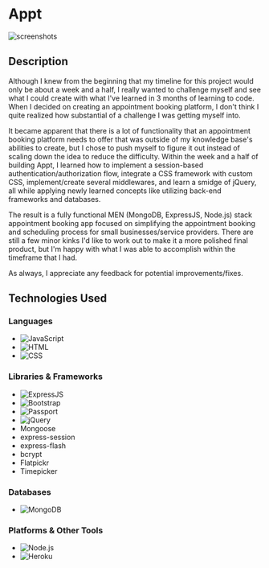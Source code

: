 # Appt
![screenshots](https://user-images.githubusercontent.com/102695350/187797933-ea9a9820-6de2-457c-8e82-454d9e3c5578.png)

## Description
Although I knew from the beginning that my timeline for this project would only be about a week and a half, I really wanted to challenge myself and see what I could create with what I've learned in 3 months of learning to code.
When I decided on creating an appointment booking platform, I don't think I quite realized how substantial of a challenge I was getting myself into.

It became apparent that there is a lot of functionality that an appointment booking platform needs to offer that was outside of my knowledge base's abilities to create, but I chose to push myself to figure it out instead of scaling down the idea to reduce the difficulty.
Within the week and a half of building Appt, I learned how to implement a session-based authentication/authorization flow, integrate a CSS framework with custom CSS, implement/create several middlewares, and learn a smidge of jQuery, all while applying newly learned concepts like utilizing back-end frameworks and databases.

The result is a fully functional MEN (MongoDB, ExpressJS, Node.js) stack appointment booking app focused on simplifying the appointment booking and scheduling process for small businesses/service providers.
There are still a few minor kinks I'd like to work out to make it a more polished final product, but I'm happy with what I was able to accomplish within the timeframe that I had.

As always, I appreciate any feedback for potential improvements/fixes.

## Technologies Used

### Languages
- ![JavaScript](<https://img.shields.io/badge/-JavaScript-000?style=flat&logo=JavaScript>)
- ![HTML](<https://img.shields.io/badge/-HTML/EJS-000?style=flat&logo=HTML5>)
- ![CSS](<https://img.shields.io/badge/-CSS-000?style=flat&logo=CSS3>)

### Libraries & Frameworks
- ![ExpressJS](<https://img.shields.io/badge/-ExpressJS-000?style=flat&logo=Express>)
- ![Bootstrap](<https://img.shields.io/badge/-Bootstrap-000?style=flat&logo=Bootstrap>)
- ![Passport](<https://img.shields.io/badge/-Passport-000?style=flat&logo=Passport>)
- ![jQuery](<https://img.shields.io/badge/-jQuery-000?style=flat&logo=jQuery>)
- Mongoose
- express-session
- express-flash
- bcrypt
- Flatpickr
- Timepicker

### Databases
- ![MongoDB](<https://img.shields.io/badge/-MongoDB-000?style=flat&logo=MongoDB>)

### Platforms & Other Tools
- ![Node.js](<https://img.shields.io/badge/-Node.js-000?style=flat&logo=Node.js>)
- ![Heroku](<https://img.shields.io/badge/-Heroku-000?style=flat&logo=Heroku>)
